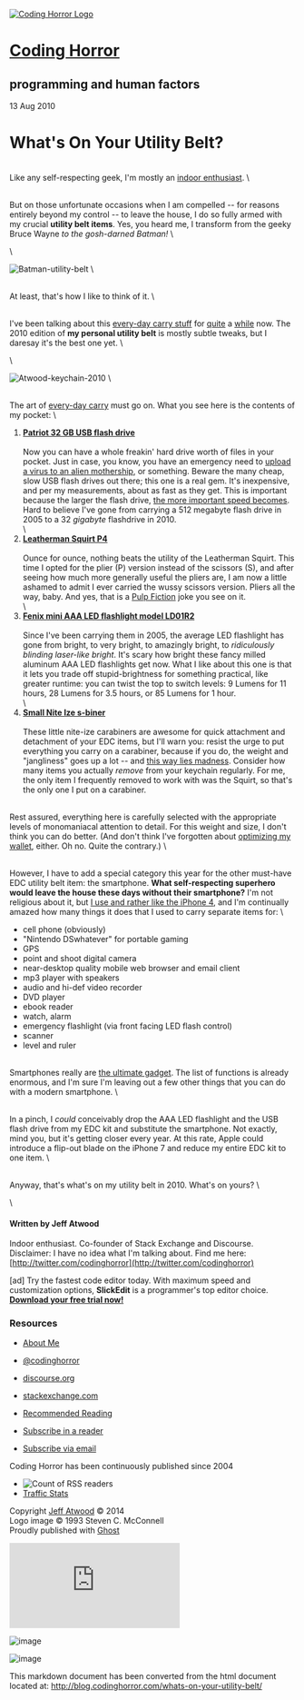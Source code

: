 [![Coding Horror
Logo](/assets/images/codinghorror-app-icon.png?v=76be9c67e9)](http://blog.codinghorror.com)

[Coding Horror](http://blog.codinghorror.com)
=============================================

programming and human factors
-----------------------------

13 Aug 2010

What's On Your Utility Belt?
============================

\
 Like any self-respecting geek, I'm mostly an [indoor
enthusiast](http://www.codinghorror.com/blog/2007/10/geek-diet-and-exercise-programs.html).
\

\
 But on those unfortunate occasions when I am compelled -- for reasons
entirely beyond my control -- to leave the house, I do so fully armed
with my crucial **utility belt items**. Yes, you heard me, I transform
from the geeky Bruce Wayne *to the gosh-darned Batman!* \

\

![Batman-utility-belt](/content/images/uploads/2010/08/6a0120a85dcdae970b0134862e1dcf970c-800wi.png "Batman-utility-belt")
\

\
 At least, that's how I like to think of it. \

\
 I've been talking about this [every-day carry
stuff](http://www.codinghorror.com/blog/2008/01/whats-on-your-keychain-2008-edition.html)
for
[quite](http://www.codinghorror.com/blog/2006/06/whats-on-your-keychain-in-2006.html)
a
[while](http://www.codinghorror.com/blog/2005/03/whats-on-your-keychain.html)
now. The 2010 edition of **my personal utility belt** is mostly subtle
tweaks, but I daresay it's the best one yet. \

\

![Atwood-keychain-2010](/content/images/uploads/2010/08/6a0120a85dcdae970b0134862e1b74970c-800wi.jpg "Atwood-keychain-2010")
\

\
 The art of [every-day
carry](http://en.wikipedia.org/wiki/Every_day_carry) must go on. What
you see here is the contents of my pocket: \

1.  **[Patriot 32 GB USB flash
    drive](http://www.amazon.com/exec/obidos/ASIN/B001IWOQXQ/codihorr-20)**\
    \
     Now you can have a whole freakin' hard drive worth of files in your
    pocket. Just in case, you know, you have an emergency need to
    [upload a virus to an alien
    mothership](http://en.wikipedia.org/wiki/Independence_Day_(film)),
    or something. Beware the many cheap, slow USB flash drives out
    there; this one is a real gem. It's inexpensive, and per my
    measurements, about as fast as they get. This is important because
    the larger the flash drive, [the more important speed
    becomes](http://www.codinghorror.com/blog/2008/06/large-usb-flash-drive-performance.html).
    Hard to believe I've gone from carrying a 512 megabyte flash drive
    in 2005 to a 32 *gigabyte* flashdrive in 2010.\
    \
2.  **[Leatherman Squirt
    P4](http://www.amazon.com/exec/obidos/ASIN/B0007UQ1CO/codihorr-20)**\
    \
     Ounce for ounce, nothing beats the utility of the Leatherman
    Squirt. This time I opted for the plier (P) version instead of the
    scissors (S), and after seeing how much more generally useful the
    pliers are, I am now a little ashamed to admit I ever carried the
    wussy scissors version. Pliers all the way, baby. And yes, that is a
    [Pulp Fiction](http://www.imdb.com/title/tt0110912/) joke you see on
    it. \
    \
3.  **[Fenix mini AAA LED flashlight model
    LD01R2](http://www.amazon.com/exec/obidos/ASIN/B002YKL2ZQ/codihorr-20)**\
    \
     Since I've been carrying them in 2005, the average LED flashlight
    has gone from bright, to very bright, to amazingly bright, to
    *ridiculously blinding laser-like bright*. It's scary how bright
    these fancy milled aluminum AAA LED flashlights get now. What I like
    about this one is that it lets you trade off stupid-brightness for
    something practical, like greater runtime: you can twist the top to
    switch levels: 9 Lumens for 11 hours, 28 Lumens for 3.5 hours, or 85
    Lumens for 1 hour.\
    \
4.  **[Small Nite Ize
    s-biner](http://www.amazon.com/exec/obidos/ASIN/B002MD01KC/codihorr-20)**\
    \
     These little nite-ize carabiners are awesome for quick attachment
    and detachment of your EDC items, but I'll warn you: resist the urge
    to put everything you carry on a carabiner, because if you do, the
    weight and "jangliness" goes up a lot -- and [this way lies
    madness](http://www.amazon.com/exec/obidos/ASIN/B0037GZZCC/codihorr-20).
    Consider how many items you actually *remove* from your keychain
    regularly. For me, the only item I frequently removed to work with
    was the Squirt, so that's the only one I put on a carabiner.

\
 Rest assured, everything here is carefully selected with the
appropriate levels of monomaniacal attention to detail. For this weight
and size, I don't think you can do better. (And don't think I've
forgotten about [optimizing my
wallet](http://www.codinghorror.com/blog/2009/04/optimizing-your-wallet.html),
either. Oh no. Quite the contrary.) \

\
 However, I have to add a special category this year for the other
must-have EDC utility belt item: the smartphone. **What self-respecting
superhero would leave the house these days without their smartphone?**
I'm not religious about it, but [I use and rather like the iPhone
4](http://www.codinghorror.com/blog/2009/06/the-iphone-software-revolution.html),
and I'm continually amazed how many things it does that I used to carry
separate items for: \

-   cell phone (obviously)
-   "Nintendo DSwhatever" for portable gaming
-   GPS
-   point and shoot digital camera
-   near-desktop quality mobile web browser and email client
-   mp3 player with speakers
-   audio and hi-def video recorder
-   DVD player
-   ebook reader
-   watch, alarm
-   emergency flashlight (via front facing LED flash control)
-   scanner
-   level and ruler

\
 Smartphones really are [the ultimate
gadget](http://gadgets.stackexchange.com/). The list of functions is
already enormous, and I'm sure I'm leaving out a few other things that
you can do with a modern smartphone. \

\
 In a pinch, I *could* conceivably drop the AAA LED flashlight and the
USB flash drive from my EDC kit and substitute the smartphone. Not
exactly, mind you, but it's getting closer every year. At this rate,
Apple could introduce a flip-out blade on the iPhone 7 and reduce my
entire EDC kit to one item. \

\
 Anyway, that's what's on my utility belt in 2010. What's on yours? \

\

#### Written by Jeff Atwood

Indoor enthusiast. Co-founder of Stack Exchange and Discourse.
Disclaimer: I have no idea what I'm talking about. Find me here:
[http://twitter.com/codinghorror](http://twitter.com/codinghorror)

[ad] Try the fastest code editor today. With maximum speed and
customization options, **SlickEdit** is a programmer's top editor
choice. **[Download your free trial
now!](http://www.slickedit.com/go.php?c=codinghorror&d=se_product)**

### Resources

-   [About Me](/about-me/)
-   [@codinghorror](http://twitter.com/codinghorror)
-   [discourse.org](http://www.discourse.org/)
-   [stackexchange.com](http://stackexchange.com/)
-   [Recommended Reading](/recommended-reading-for-developers/)

-   [Subscribe in a reader](http://feeds.feedburner.com/codinghorror)
-   [Subscribe via
    email](http://feedburner.google.com/fb/a/mailverify?uri=codinghorror&loc=en_US)

Coding Horror has been continuously published since 2004

-   ![Count of RSS
    readers](http://feeds.feedburner.com/~fc/codinghorror?bg=EEEEEE&fg=111111&anim=0)
-   [Traffic
    Stats](http://my.statcounter.com/project/standard/stats.php?project_id=2600027&guest=1)

Copyright [Jeff Atwood](https://profiles.google.com/codinghorror1) ©
2014\
 Logo image © 1993 Steven C. McConnell \
 Proudly published with [Ghost](http://ghost.org)

[![web
metrics](http://c26.statcounter.com/counter.php?sc_project=2600027&java=0&security=dcff5548&invisible=0)](http://www.statcounter.com/)

![image](http://b.scorecardresearch.com/b?c1=2&c2=6035669&c3=&c4=http%3A%2F%2Fwww.codinghorror.com%2Fblog%2F&c5=&c6=&c15=&cv=1.3&cj=1)

![image](/view.gif?page=/whats-on-your-utility-belt/)

This markdown document has been converted from the html document located at:
http://blog.codinghorror.com/whats-on-your-utility-belt/
